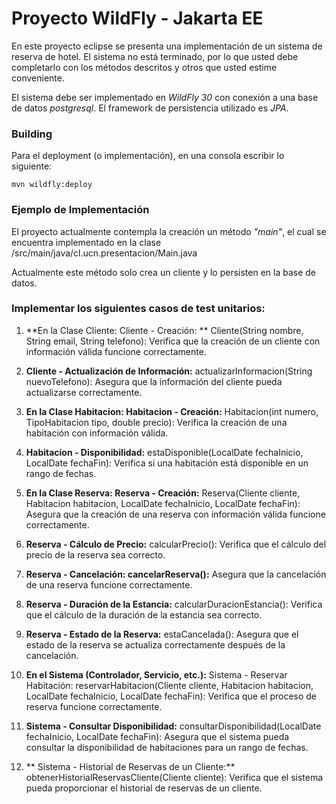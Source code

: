 # Proyecto WildFly - Jakarta EE

En este proyecto eclipse se presenta una implementación de un sistema de reserva de hotel. El sistema no está terminado, por lo que usted debe completarlo con los métodos descritos y otros que usted estime conveniente.

El sistema debe ser implementado en *WildFly 30* con conexión a una base de datos *postgresql*. El framework de persistencia utilizado es *JPA*. 



### Building

Para el deployment (o implementación), en una consola escribir lo siguiente:

    mvn wildfly:deploy

### Ejemplo de Implementación

El proyecto actualmente contempla la creación un método *"main"*, el cual se encuentra implementado en la clase /src/main/java/cl.ucn.presentacion/Main.java

Actualmente este método solo crea un cliente y lo persisten en la base de datos.


### Implementar los siguientes casos de test unitarios:

1. **En la Clase Cliente: Cliente - Creación: ** Cliente(String nombre, String email, String telefono): Verifica que la creación de un cliente con información válida funcione correctamente.

2. **Cliente - Actualización de Información:** actualizarInformacion(String nuevoTelefono): Asegura que la información del cliente pueda actualizarse correctamente.

3. **En la Clase Habitacion: Habitacion - Creación:** Habitacion(int numero, TipoHabitacion tipo, double precio): Verifica la creación de una habitación con información válida.

4. **Habitacion - Disponibilidad:** estaDisponible(LocalDate fechaInicio, LocalDate fechaFin): Verifica si una habitación está disponible en un rango de fechas.

5. **En la Clase Reserva: Reserva - Creación:**  Reserva(Cliente cliente, Habitacion habitacion, LocalDate fechaInicio, LocalDate fechaFin): Asegura que la creación de una reserva con información válida funcione correctamente.

6. **Reserva - Cálculo de Precio:** calcularPrecio(): Verifica que el cálculo del precio de la reserva sea correcto. 

7. **Reserva - Cancelación: cancelarReserva():** Asegura que la cancelación de una reserva funcione correctamente. 

8. **Reserva - Duración de la Estancia:** calcularDuracionEstancia(): Verifica que el cálculo de la duración de la estancia sea correcto.

9. **Reserva - Estado de la Reserva:** estaCancelada(): Asegura que el estado de la reserva se actualiza correctamente después de la cancelación.

10. **En el Sistema (Controlador, Servicio, etc.):** Sistema - Reservar Habitación: reservarHabitacion(Cliente cliente, Habitacion habitacion, LocalDate fechaInicio, LocalDate fechaFin): Verifica que el proceso de reserva funcione correctamente.

11. **Sistema - Consultar Disponibilidad:** consultarDisponibilidad(LocalDate fechaInicio, LocalDate fechaFin): Asegura que el sistema pueda consultar la disponibilidad de habitaciones para un rango de fechas.

12. ** Sistema - Historial de Reservas de un Cliente:** obtenerHistorialReservasCliente(Cliente cliente): Verifica que el sistema pueda proporcionar el historial de reservas de un cliente.

